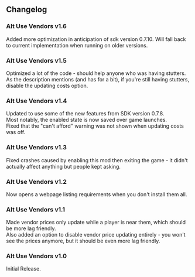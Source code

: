 ## Changelog


### Alt Use Vendors v1.6
Added more optimization in anticipation of sdk version 0.7.10. Will fall back to current implementation when running on older versions.

### Alt Use Vendors v1.5
Optimized a lot of the code - should help anyone who was having stutters.    
As the description mentions (and has for a bit), if you're still having stutters, disable the updating costs option.

### Alt Use Vendors v1.4
Updated to use some of the new features from SDK version 0.7.8.    
Most notably, the enabled state is now saved over game launches.    
Fixed that the "can't afford" warning was not shown when updating costs was off.

### Alt Use Vendors v1.3
Fixed crashes caused by enabling this mod then exiting the game - it didn't actually affect anything but people kept asking.

### Alt Use Vendors v1.2
Now opens a webpage listing requirements when you don't install them all.

### Alt Use Vendors v1.1
Made vendor prices only update while a player is near them, which should be more lag friendly.    
Also added an option to disable vendor price updating entirely - you won't see the prices anymore, but it should be even more lag friendly.    

### Alt Use Vendors v1.0
Initial Release.
